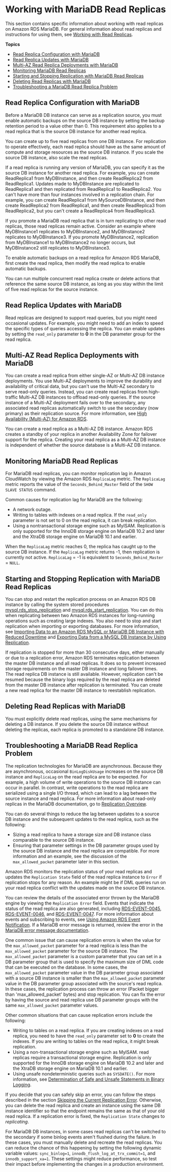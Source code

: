 # Working with MariaDB Read Replicas<a name="USER_MariaDB.Replication.ReadReplicas"></a>

This section contains specific information about working with read replicas on Amazon RDS MariaDB\. For general information about read replicas and instructions for using them, see [Working with Read Replicas](USER_ReadRepl.md)\.

**Topics**
+ [Read Replica Configuration with MariaDB](#USER_MariaDB.Replication.ReadReplicas.Configuration)
+ [Read Replica Updates with MariaDB](#USER_MariaDB.Replication.ReadReplicas.Updates)
+ [Multi\-AZ Read Replica Deployments with MariaDB](#USER_MariaDB.Replication.ReadReplicas.MultiAZ)
+ [Monitoring MariaDB Read Replicas](#USER_MariaDB.Replication.ReadReplicas.Monitor)
+ [Starting and Stopping Replication with MariaDB Read Replicas](#USER_MariaDB.Replication.ReadReplicas.StartStop)
+ [Deleting Read Replicas with MariaDB](#USER_MariaDB.Replication.ReadReplicas.Delete)
+ [Troubleshooting a MariaDB Read Replica Problem](#USER_ReadRepl.Troubleshooting.MariaDB)

## Read Replica Configuration with MariaDB<a name="USER_MariaDB.Replication.ReadReplicas.Configuration"></a>

Before a MariaDB DB instance can serve as a replication source, you must enable automatic backups on the source DB instance by setting the backup retention period to a value other than 0\. This requirement also applies to a read replica that is the source DB instance for another read replica\. 

You can create up to five read replicas from one DB instance\. For replication to operate effectively, each read replica should have as the same amount of compute and storage resources as the source DB instance\. If you scale the source DB instance, also scale the read replicas\. 

If a read replica is running any version of MariaDB, you can specify it as the source DB instance for another read replica\. For example, you can create ReadReplica1 from MyDBInstance, and then create ReadReplica2 from ReadReplica1\. Updates made to MyDBInstance are replicated to ReadReplica1 and then replicated from ReadReplica1 to ReadReplica2\. You can't have more than four instances involved in a replication chain\. For example, you can create ReadReplica1 from MySourceDBInstance, and then create ReadReplica2 from ReadReplica1, and then create ReadReplica3 from ReadReplica2, but you can't create a ReadReplica4 from ReadReplica3\. 

If you promote a MariaDB read replica that is in turn replicating to other read replicas, those read replicas remain active\. Consider an example where MyDBInstance1 replicates to MyDBInstance2, and MyDBInstance2 replicates to MyDBInstance3\. If you promote MyDBInstance2, replication from MyDBInstance1 to MyDBInstance2 no longer occurs, but MyDBInstance2 still replicates to MyDBInstance3\. 

To enable automatic backups on a read replica for Amazon RDS MariaDB, first create the read replica, then modify the read replica to enable automatic backups\. 

You can run multiple concurrent read replica create or delete actions that reference the same source DB instance, as long as you stay within the limit of five read replicas for the source instance\. 

## Read Replica Updates with MariaDB<a name="USER_MariaDB.Replication.ReadReplicas.Updates"></a>

Read replicas are designed to support read queries, but you might need occasional updates\. For example, you might need to add an index to speed the specific types of queries accessing the replica\. You can enable updates by setting the `read_only` parameter to **0** in the DB parameter group for the read replica\. 

## Multi\-AZ Read Replica Deployments with MariaDB<a name="USER_MariaDB.Replication.ReadReplicas.MultiAZ"></a>

You can create a read replica from either single\-AZ or Multi\-AZ DB instance deployments\. You use Multi\-AZ deployments to improve the durability and availability of critical data, but you can't use the Multi\-AZ secondary to serve read\-only queries\. Instead, you can create read replicas from high\-traffic Multi\-AZ DB instances to offload read\-only queries\. If the source instance of a Multi\-AZ deployment fails over to the secondary, any associated read replicas automatically switch to use the secondary \(now primary\) as their replication source\. For more information, see [High Availability \(Multi\-AZ\) for Amazon RDS](Concepts.MultiAZ.md)\. 

You can create a read replica as a Multi\-AZ DB instance\. Amazon RDS creates a standby of your replica in another Availability Zone for failover support for the replica\. Creating your read replica as a Multi\-AZ DB instance is independent of whether the source database is a Multi\-AZ DB instance\. 

## Monitoring MariaDB Read Replicas<a name="USER_MariaDB.Replication.ReadReplicas.Monitor"></a>

For MariaDB read replicas, you can monitor replication lag in Amazon CloudWatch by viewing the Amazon RDS `ReplicaLag` metric\. The `ReplicaLag` metric reports the value of the `Seconds_Behind_Master` field of the `SHOW SLAVE STATUS` command\. 

Common causes for replication lag for MariaDB are the following: 
+ A network outage\.
+ Writing to tables with indexes on a read replica\. If the `read_only` parameter is not set to 0 on the read replica, it can break replication\.
+ Using a nontransactional storage engine such as MyISAM\. Replication is only supported for the InnoDB storage engine on MariaDB 10\.2 and later and the XtraDB storage engine on MariaDB 10\.1 and earlier\.

When the `ReplicaLag` metric reaches 0, the replica has caught up to the source DB instance\. If the `ReplicaLag` metric returns \-1, then replication is currently not active\. `ReplicaLag` = \-1 is equivalent to `Seconds_Behind_Master` = `NULL`\. 

## Starting and Stopping Replication with MariaDB Read Replicas<a name="USER_MariaDB.Replication.ReadReplicas.StartStop"></a>

You can stop and restart the replication process on an Amazon RDS DB instance by calling the system stored procedures [mysql\.rds\_stop\_replication](mysql_rds_stop_replication.md) and [mysql\.rds\_start\_replication](mysql_rds_start_replication.md)\. You can do this when replicating between two Amazon RDS instances for long\-running operations such as creating large indexes\. You also need to stop and start replication when importing or exporting databases\. For more information, see [Importing Data to an Amazon RDS MySQL or MariaDB DB Instance with Reduced Downtime](MySQL.Procedural.Importing.NonRDSRepl.md) and [Exporting Data from a MySQL DB Instance by Using Replication](MySQL.Procedural.Exporting.NonRDSRepl.md)\. 

If replication is stopped for more than 30 consecutive days, either manually or due to a replication error, Amazon RDS terminates replication between the master DB instance and all read replicas\. It does so to prevent increased storage requirements on the master DB instance and long failover times\. The read replica DB instance is still available\. However, replication can't be resumed because the binary logs required by the read replica are deleted from the master DB instance after replication is terminated\. You can create a new read replica for the master DB instance to reestablish replication\. 

## Deleting Read Replicas with MariaDB<a name="USER_MariaDB.Replication.ReadReplicas.Delete"></a>

You must explicitly delete read replicas, using the same mechanisms for deleting a DB instance\. If you delete the source DB instance without deleting the replicas, each replica is promoted to a standalone DB instance\. 

## Troubleshooting a MariaDB Read Replica Problem<a name="USER_ReadRepl.Troubleshooting.MariaDB"></a>

The replication technologies for MariaDB are asynchronous\. Because they are asynchronous, occasional `BinLogDiskUsage` increases on the source DB instance and `ReplicaLag` on the read replica are to be expected\. For example, a high volume of write operations to the source DB instance can occur in parallel\. In contrast, write operations to the read replica are serialized using a single I/O thread, which can lead to a lag between the source instance and read replica\. For more information about read\-only replicas in the MariaDB documentation, go to [Replication Overview](http://mariadb.com/kb/en/mariadb/replication-overview/)\.

You can do several things to reduce the lag between updates to a source DB instance and the subsequent updates to the read replica, such as the following:
+ Sizing a read replica to have a storage size and DB instance class comparable to the source DB instance\.
+ Ensuring that parameter settings in the DB parameter groups used by the source DB instance and the read replica are compatible\. For more information and an example, see the discussion of the `max_allowed_packet` parameter later in this section\.

Amazon RDS monitors the replication status of your read replicas and updates the `Replication State` field of the read replica instance to `Error` if replication stops for any reason\. An example might be if DML queries run on your read replica conflict with the updates made on the source DB instance\. 

You can review the details of the associated error thrown by the MariaDB engine by viewing the `Replication Error` field\. Events that indicate the status of the read replica are also generated, including [RDS-EVENT-0045](USER_Events.md#RDS-EVENT-0045), [RDS-EVENT-0046](USER_Events.md#RDS-EVENT-0046), and [RDS-EVENT-0047](USER_Events.md#RDS-EVENT-0047)\. For more information about events and subscribing to events, see [Using Amazon RDS Event Notification](USER_Events.md)\. If a MariaDB error message is returned, review the error in the [MariaDB error message documentation](http://mariadb.com/kb/en/mariadb/mariadb-error-codes/)\.

One common issue that can cause replication errors is when the value for the `max_allowed_packet` parameter for a read replica is less than the `max_allowed_packet` parameter for the source DB instance\. The `max_allowed_packet` parameter is a custom parameter that you can set in a DB parameter group that is used to specify the maximum size of DML code that can be executed on the database\. In some cases, the `max_allowed_packet` parameter value in the DB parameter group associated with a source DB instance is smaller than the `max_allowed_packet` parameter value in the DB parameter group associated with the source's read replica\. In these cases, the replication process can throw an error \(Packet bigger than 'max\_allowed\_packet' bytes\) and stop replication\. You can fix the error by having the source and read replica use DB parameter groups with the same `max_allowed_packet` parameter values\. 

Other common situations that can cause replication errors include the following:
+ Writing to tables on a read replica\. If you are creating indexes on a read replica, you need to have the `read_only` parameter set to **0** to create the indexes\. If you are writing to tables on the read replica, it might break replication\. 
+ Using a non\-transactional storage engine such as MyISAM\. read replicas require a transactional storage engine\. Replication is only supported for the InnoDB storage engine on MariaDB 10\.2 and later and the XtraDB storage engine on MariaDB 10\.1 and earlier\.
+ Using unsafe nondeterministic queries such as `SYSDATE()`\. For more information, see [Determination of Safe and Unsafe Statements in Binary Logging](http://dev.mysql.com/doc/refman/5.5/en/replication-rbr-safe-unsafe.html)\. 

If you decide that you can safely skip an error, you can follow the steps described in the section [Skipping the Current Replication Error](Appendix.MySQL.CommonDBATasks.md#Appendix.MySQL.CommonDBATasks.SkipError)\. Otherwise, you can delete the read replica and create an instance using the same DB instance identifier so that the endpoint remains the same as that of your old read replica\. If a replication error is fixed, the `Replication State` changes to *replicating*\.

For MariaDB DB instances, in some cases read replicas can't be switched to the secondary if some binlog events aren't flushed during the failure\. In these cases, you must manually delete and recreate the read replicas\. You can reduce the chance of this happening by setting the following dynamic variable values: `sync_binlog=1`, `innodb_flush_log_at_trx_commit=1`, and `innodb_support_xa=1`\. These settings might reduce performance, so test their impact before implementing the changes in a production environment\.